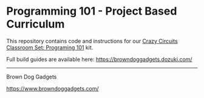 # Programming 101 - Project Based Curriculum

This repository contains code and instructions for our [Crazy Circuits Classroom Set: Programing 101](https://www.browndoggadgets.com/collections/new-crazy-circuits-kits/products/crazy-circuits-classroom-set-programing-101) kit.

Full build guides are available here: https://browndoggadgets.dozuki.com/

---

Brown Dog Gadgets

https://www.browndoggadgets.com/


